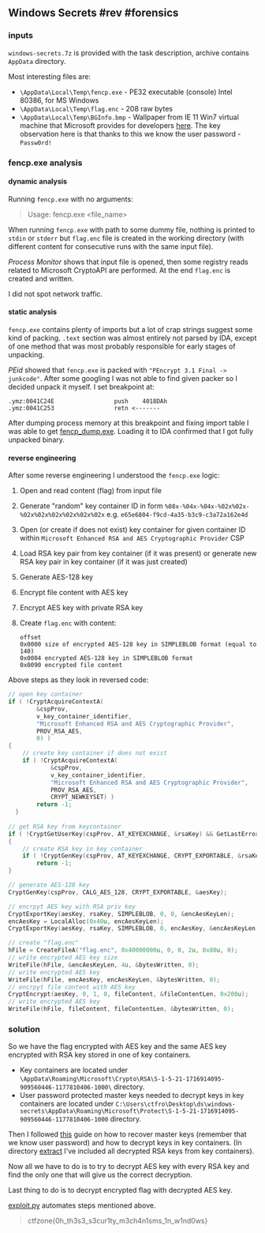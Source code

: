 ## Windows Secrets #rev #forensics

### inputs 

`windows-secrets.7z` is provided with the task description, archive contains `AppData` directory.

Most interesting files are:

- `\AppData\Local\Temp\fencp.exe` - PE32 executable (console) Intel 80386, for MS Windows
- `\AppData\Local\Temp\flag.enc` - 208 raw bytes
- `\AppData\Local\Temp\BGInfo.bmp` - Wallpaper from IE 11 Win7 virtual machine that Microsoft provides for developers [here](https://developer.microsoft.com/en-us/microsoft-edge/tools/vms/). The key observation here is that thanks to this we know the user password - `Passw0rd!`

### fencp.exe analysis

#### dynamic analysis

Running `fencp.exe` with no arguments:

> Usage: fencp.exe <file_name>

When running `fencp.exe` with path to some dummy file, nothing is printed to `stdin` or `stderr` but `flag.enc` file is created in the working directory (with different content for consecutive runs with the same input file).

*Process Monitor* shows that input file is opened, then some registry reads related to Microsoft CryptoAPI are performed. At the end `flag.enc` is created and written.

I did not spot network traffic.

#### static analysis

`fencp.exe` contains plenty of imports but a lot of crap strings suggest some kind of packing. `.text` section was almost entirely not parsed by IDA, except of one method that was most probably responsible for early stages of unpacking.

*PEid* showed that `fencp.exe` is packed with `"PEncrypt 3.1 Final -> junkcode"`. After some googling I was not able to find given packer so I decided unpack it myself. I set breakpoint at:

```
.ymz:0041C24E                 push    4018DAh
.ymz:0041C253                 retn <-------
```

After dumping process memory at this breakpoint and fixing import table I was able to get [fencp_dump.exe](./fencp_dump.exe). Loading it to IDA confirmed that I got fully unpacked binary.

#### reverse engineering

After some reverse engineering I understood the `fencp.exe` logic:

1. Open and read content (flag) from input file

2. Generate "random" key container ID in form `%08x-%04x-%04x-%02x%02x-%02x%02x%02x%02x%02x%02x` e.g. `e65e6804-f9cd-4a35-b3c9-c3a72a162e4d `

3. Open (or create if does not exist) key container for given container ID within `Microsoft Enhanced RSA and AES Cryptographic Provider` CSP

4. Load RSA key pair from key container (if it was present) or generate new RSA key pair in key container (if it was just created)

5. Generate AES-128 key

6. Encrypt file content with AES key

7. Encrypt AES key with private RSA key

8. Create `flag.enc` with content:

    ```
    offset
    0x0000 size of encrypted AES-128 key in SIMPLEBLOB format (equal to 140)
    0x0004 encrypted AES-128 key in SIMPLEBLOB format
    0x0090 encrypted file content
    ```

Above steps as they look in reversed code:

```c
// open key container
if ( !CryptAcquireContextA(
        &cspProv, 
        v_key_container_identifier, 
        "Microsoft Enhanced RSA and AES Cryptographic Provider", 
        PROV_RSA_AES, 
        0) )
{
	// create key container if does not exist
    if ( !CryptAcquireContextA(
            &cspProv,
            v_key_container_identifier,
            "Microsoft Enhanced RSA and AES Cryptographic Provider",
            PROV_RSA_AES,
            CRYPT_NEWKEYSET) )
        return -1;
  }
  
// get RSA key from keycontainer
if ( !CryptGetUserKey(cspProv, AT_KEYEXCHANGE, &rsaKey) && GetLastError() == NTE_NO_KEY )
{
	// create RSA key in key container
    if ( !CryptGenKey(cspProv, AT_KEYEXCHANGE, CRYPT_EXPORTABLE, &rsaKey) )
        return -1;
}

// generate AES-128 key
CryptGenKey(cspProv, CALG_AES_128, CRYPT_EXPORTABLE, &aesKey);

// encrpyt AES key with RSA priv key
CryptExportKey(aesKey, rsaKey, SIMPLEBLOB, 0, 0, &encAesKeyLen);
encAesKey = LocalAlloc(0x40u, encAesKeyLen);
CryptExportKey(aesKey, rsaKey, SIMPLEBLOB, 0, encAesKey, &encAesKeyLen);

// create "flag.enc"
hFile = CreateFileA("flag.enc", 0x40000000u, 0, 0, 2u, 0x80u, 0);
// write encrypted AES key size
WriteFile(hFile, &encAesKeyLen, 4u, &bytesWritten, 0);
// write encrypted AES key
WriteFile(hFile, encAesKey, encAesKeyLen, &bytesWritten, 0);
// encrpyt file content with AES key
CryptEncrypt(aesKey, 0, 1, 0, fileContent, &fileContentLen, 0x200u);
// write encrypted AES key
WriteFile(hFile, fileContent, fileContentLen, &bytesWritten, 0);

```

### solution

So we have the flag encrypted with AES key and the same AES key encrypted with RSA key stored in one of key containers. 

- Key containers are located under `\AppData\Roaming\Microsoft\Crypto\RSA\S-1-5-21-1716914095-909560446-1177810406-1000\` directory.
- User password protected master keys needed to decrypt keys in key containers are located under `C:\Users\ctfro\Desktop\ds\windows-secrets\AppData\Roaming\Microsoft\Protect\S-1-5-21-1716914095-909560446-1177810406-1000` directory.

Then I followed [this](https://github.com/gentilkiwi/mimikatz/wiki/howto-~-decrypt-EFS-files) guide on how to recover master keys (remember that we know user password) and how to decrypt keys in key containers. (In directory [extract](./extract) I've included all decrypted RSA keys from key containers).

Now all we have to do is to try to decrypt AES key with every RSA key and find the only one that will give us the correct decryption.

Last thing to do is to decrypt encrypted flag with decrypted AES key.

[exploit.py](./exploit.py) automates steps mentioned above.

> ctfzone{0h_th3s3_s3cur1ty_m3ch4n1sms_1n_w1nd0ws}

